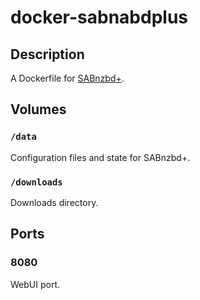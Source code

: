 # docker-sabnabdplus

## Description

A Dockerfile for [SABnzbd+](http://sabnzbd.org/).

## Volumes

### `/data`

Configuration files and state for SABnzbd+.

### `/downloads`

Downloads directory.

## Ports

### 8080

WebUI port.

